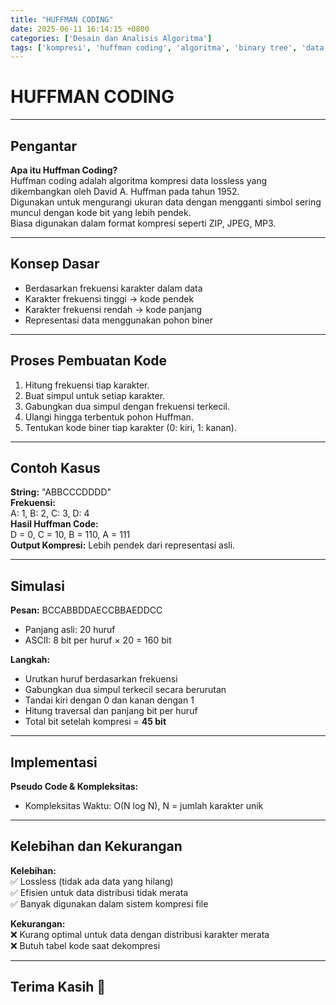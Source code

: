 ```yaml
---
title: "HUFFMAN CODING"
date: 2025-06-11 16:14:15 +0800
categories: ['Desain dan Analisis Algoritma']
tags: ['kompresi', 'huffman coding', 'algoritma', 'binary tree', 'data lossless']
---
```



# HUFFMAN CODING

---

## Pengantar

**Apa itu Huffman Coding?**  
Huffman coding adalah algoritma kompresi data lossless yang dikembangkan oleh David A. Huffman pada tahun 1952.  
Digunakan untuk mengurangi ukuran data dengan mengganti simbol sering muncul dengan kode bit yang lebih pendek.  
Biasa digunakan dalam format kompresi seperti ZIP, JPEG, MP3.

---

## Konsep Dasar

- Berdasarkan frekuensi karakter dalam data
- Karakter frekuensi tinggi → kode pendek
- Karakter frekuensi rendah → kode panjang
- Representasi data menggunakan pohon biner

---

## Proses Pembuatan Kode

1. Hitung frekuensi tiap karakter.
2. Buat simpul untuk setiap karakter.
3. Gabungkan dua simpul dengan frekuensi terkecil.
4. Ulangi hingga terbentuk pohon Huffman.
5. Tentukan kode biner tiap karakter (0: kiri, 1: kanan).

---

## Contoh Kasus

**String:** "ABBCCCDDDD"  
**Frekuensi:**  
A: 1, B: 2, C: 3, D: 4  
**Hasil Huffman Code:**  
D = 0, C = 10, B = 110, A = 111  
**Output Kompresi:** Lebih pendek dari representasi asli.

---

## Simulasi

**Pesan:** BCCABBDDAECCBBAEDDCC  
- Panjang asli: 20 huruf
- ASCII: 8 bit per huruf × 20 = 160 bit

**Langkah:**
- Urutkan huruf berdasarkan frekuensi
- Gabungkan dua simpul terkecil secara berurutan
- Tandai kiri dengan 0 dan kanan dengan 1
- Hitung traversal dan panjang bit per huruf
- Total bit setelah kompresi = **45 bit**

---

## Implementasi

**Pseudo Code & Kompleksitas:**  
- Kompleksitas Waktu: O(N log N), N = jumlah karakter unik

---

## Kelebihan dan Kekurangan

**Kelebihan:**  
✅ Lossless (tidak ada data yang hilang)  
✅ Efisien untuk data distribusi tidak merata  
✅ Banyak digunakan dalam sistem kompresi file

**Kekurangan:**  
❌ Kurang optimal untuk data dengan distribusi karakter merata  
❌ Butuh tabel kode saat dekompresi

---

## Terima Kasih 🙏
